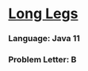 # [Long Legs](https://codeforces.com/contest/1814/problem/B)

### Language: Java 11

### Problem Letter: B
